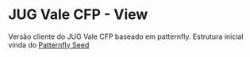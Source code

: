 # JUG Vale CFP - View

Versão cliente do JUG Vale CFP baseado em patternfly. Estrutura inicial vinda do [Patternfly Seed](https://github.com/patternfly/patternfly-react-seed)
